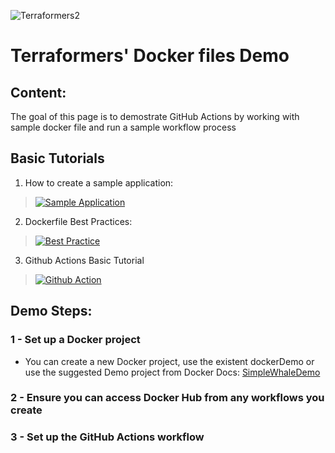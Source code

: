 ![Terraformers2](https://user-images.githubusercontent.com/72282458/137232586-1e250272-34e4-45f9-88df-56c2e75baf44.png)
# Terraformers' Docker files Demo
## Content:
The goal of this page is to demostrate GitHub Actions by working with sample docker file and run a sample workflow process  

## Basic Tutorials
1. How to create a sample application:
 > [![Sample Application](https://user-images.githubusercontent.com/72282458/137236538-b4153324-d579-4a1a-836e-37b6d42fdba6.png)](https://docs.docker.com/get-started/02_our_app)
2. Dockerfile Best Practices:
 >  [![Best Practice](https://user-images.githubusercontent.com/72282458/137236538-b4153324-d579-4a1a-836e-37b6d42fdba6.png)](https://docs.docker.com/develop/develop-images/dockerfile_best-practices/)  
3. Github Actions Basic Tutorial
 > [![Github Action](https://user-images.githubusercontent.com/72282458/137236538-b4153324-d579-4a1a-836e-37b6d42fdba6.png)](https://docs.docker.com/ci-cd/github-actions/)

## Demo Steps:
### 1 - Set up a Docker project
- You can create a new Docker project, use the existent dockerDemo or use the suggested Demo project from Docker Docs: [SimpleWhaleDemo](https://github.com/usha-mandya/SimpleWhaleDemo)


### 2 - Ensure you can access Docker Hub from any workflows you create

### 3 - Set up the GitHub Actions workflow




